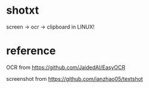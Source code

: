 # shotxt
screen -> ocr -> clipboard  in LINUX!

# reference
OCR from https://github.com/JaidedAI/EasyOCR

screenshot from  https://github.com/ianzhao05/textshot

